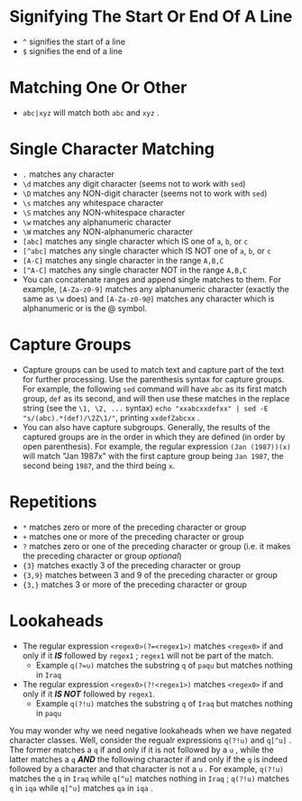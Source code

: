 # Signifying The Start Or End Of A Line

- `^` signifies the start of a line
- `$` signifies the end of a line

# Matching One Or Other

- `abc|xyz` will match both `abc` and `xyz` .

# Single Character Matching

- `.` matches any character
- `\d` matches any digit character (seems not to work with `sed`)
- `\D` matches any NON-digit character (seems not to work with `sed`)
- `\s` matches any whitespace character
- `\S` matches any NON-whitespace character
- `\w` matches any alphanumeric character
- `\W` matches any NON-alphanumeric character
- `[abc]` matches any single character which IS one of `a`, `b`, or `c`
- `[^abc]` matches any single character which IS NOT one of `a`, `b`, or `c`
- `[A-C]` matches any single character in the range `A,B,C`
- `[^A-C]` matches any single character NOT in the range `A,B,C`
- You can concatenate ranges and append single matches to them. For example, `[A-Za-z0-9]` matches
  any alphanumeric character (exactly the same as `\w` does) and `[A-Za-z0-9@]` matches any
  character which is alphanumeric or is the @ symbol.

# Capture Groups

- Capture groups can be used to match text and capture part of the text for further processing. Use
  the parenthesis syntax for capture groups. For example, the following `sed` command will have
  `abc` as its first match group, `def` as its second, and will then use these matches in the
  replace string (see the `\1, \2, ...` syntax)
  `echo "xxabcxxdefxx" | sed -E "s/(abc).*(def)/\2Z\1/"`, printing `xxdefZabcxx` .
- You can also have capture subgroups. Generally, the results of the captured groups are in the
  order in which they are defined (in order by open parenthesis). For example, the regular
  expression `(Jan (1987))(x)` will match "Jan 1987x" with the first capture group being `Jan 1987`,
  the second being `1987`, and the third being `x`.

# Repetitions

- `*` matches zero or more of the preceding character or group
- `+` matches one or more of the preceding character or group
- `?` matches zero or one of the preceding character or group (i.e. it makes the preceding character
  or group _optional_)
- `{3}` matches exactly 3 of the preceding character or group
- `{3,9}` matches between 3 and 9 of the preceding character or group
- `{3,}` matches 3 or more of the preceding character or group

# Lookaheads

- The regular expression `<regex0>(?=<regex1>)` matches `<regex0>` if and only if it **_IS_**
  followed by `regex1` ; `regex1` will not be part of the match.
  - Example `q(?=u)` matches the substring `q` of `paqu` but matches nothing in `Iraq`
- The regular expression `<regex0>(?!<regex1>)` matches `<regex0>` if and only if it **_IS NOT_**
  followed by `regex1`.
  - Example `q(?!u)` matches the substring `q` of `Iraq` but matches nothing in `paqu`

You may wonder why we need negative lookaheads when we have negated character classes. Well,
consider the regualr expressions `q(?!u)` and `q[^u]` . The former matches a `q` if and only if it
is not followed by a `u` , while the latter matches a `q` **_AND_** the following character if and
only if the `q` is indeed followed by a character and that character is not a `u` . For example,
`q(?!u)` matches the `q` in `Iraq` while `q[^u]` matches nothing in `Iraq` ; `q(?!u)` matches `q` in
`iqa` while `q[^u]` matches `qa` in `iqa` .
